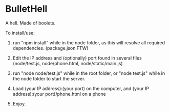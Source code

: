BulletHell
==========

A hell. Made of boolets.


To install/use:

1. run "npm install" while in the node folder, as this will resolve all required dependencies. (package.json FTW)

2. Edit the IP address and (optionally) port found in several files (node/test.js, node/phone.html, node/static/main.js)

3. run "node node/test.js" while in the root folder, or "node test.js" while in the node folder to start the server.

4. Load (your IP address):(your port) on the computer, and (your IP address):(your port)/phone.html on a phone 

5. Enjoy.
